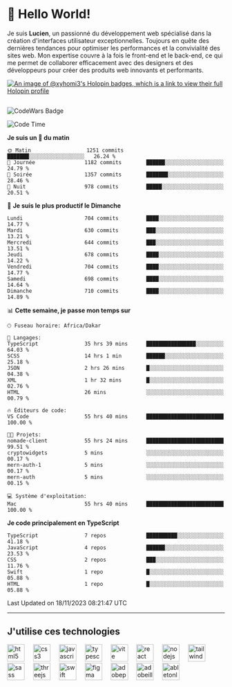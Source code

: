 # 👋 Hello World!

Je suis **Lucien**, un passionné du développement web spécialisé dans la création d'interfaces utilisateur exceptionnelles. Toujours en quête des dernières tendances pour optimiser les performances et la convivialité des sites web. Mon expertise couvre à la fois le front-end et le back-end, ce qui me permet de collaborer efficacement avec des designers et des développeurs pour créer des produits web innovants et performants.

[![An image of @xyhomi3's Holopin badges, which is a link to view their full Holopin profile](https://holopin.me/xyhomi3)](https://holopin.io/@xyhomi3)

##

![CodeWars Badge](https://www.codewars.com/users/xyhomi3/badges/small)

<!--START_SECTION:waka-->
![Code Time](http://img.shields.io/badge/Code%20Time-252%20hrs%2053%20mins-blue)

**Je suis un 🐤 du matin** 

```text
🌞 Matin                  1251 commits        ███████░░░░░░░░░░░░░░░░░░   26.24 % 
🌆 Journée                1182 commits        ██████░░░░░░░░░░░░░░░░░░░   24.79 % 
🌃 Soirée                 1357 commits        ███████░░░░░░░░░░░░░░░░░░   28.46 % 
🌙 Nuit                   978 commits         █████░░░░░░░░░░░░░░░░░░░░   20.51 % 
```
📅 **Je suis le plus productif le Dimanche** 

```text
Lundi                    704 commits         ████░░░░░░░░░░░░░░░░░░░░░   14.77 % 
Mardi                    630 commits         ███░░░░░░░░░░░░░░░░░░░░░░   13.21 % 
Mercredi                 644 commits         ███░░░░░░░░░░░░░░░░░░░░░░   13.51 % 
Jeudi                    678 commits         ████░░░░░░░░░░░░░░░░░░░░░   14.22 % 
Vendredi                 704 commits         ████░░░░░░░░░░░░░░░░░░░░░   14.77 % 
Samedi                   698 commits         ████░░░░░░░░░░░░░░░░░░░░░   14.64 % 
Dimanche                 710 commits         ████░░░░░░░░░░░░░░░░░░░░░   14.89 % 
```


📊 **Cette semaine, je passe mon temps sur** 

```text
🕑︎ Fuseau horaire: Africa/Dakar

💬 Langages: 
TypeScript               35 hrs 39 mins      ████████████████░░░░░░░░░   64.03 % 
SCSS                     14 hrs 1 min        ██████░░░░░░░░░░░░░░░░░░░   25.18 % 
JSON                     2 hrs 26 mins       █░░░░░░░░░░░░░░░░░░░░░░░░   04.38 % 
XML                      1 hr 32 mins        █░░░░░░░░░░░░░░░░░░░░░░░░   02.76 % 
HTML                     26 mins             ░░░░░░░░░░░░░░░░░░░░░░░░░   00.79 % 

🔥 Éditeurs de code: 
VS Code                  55 hrs 40 mins      █████████████████████████   100.00 % 

🐱‍💻 Projets: 
nomade-client            55 hrs 24 mins      █████████████████████████   99.51 % 
cryptowidgets            5 mins              ░░░░░░░░░░░░░░░░░░░░░░░░░   00.17 % 
mern-auth-1              5 mins              ░░░░░░░░░░░░░░░░░░░░░░░░░   00.17 % 
mern-auth                5 mins              ░░░░░░░░░░░░░░░░░░░░░░░░░   00.15 % 

💻 Système d'exploitation: 
Mac                      55 hrs 40 mins      █████████████████████████   100.00 % 
```

**Je code principalement en TypeScript** 

```text
TypeScript               7 repos             ██████████░░░░░░░░░░░░░░░   41.18 % 
JavaScript               4 repos             ██████░░░░░░░░░░░░░░░░░░░   23.53 % 
CSS                      2 repos             ███░░░░░░░░░░░░░░░░░░░░░░   11.76 % 
Swift                    1 repo              █░░░░░░░░░░░░░░░░░░░░░░░░   05.88 % 
HTML                     1 repo              █░░░░░░░░░░░░░░░░░░░░░░░░   05.88 % 
```




 Last Updated on 18/11/2023 08:21:47 UTC
<!--END_SECTION:waka-->
---

## J'utilise ces technologies

<div align="left">
  <img src="https://skillicons.dev/icons?i=html" height="40" alt="html5 logo"  />
  <img width="12" />
  <img src="https://skillicons.dev/icons?i=css" height="40" alt="css3 logo"  />
  <img width="12" />
  <img src="https://skillicons.dev/icons?i=js" height="40" alt="javascript logo"  />
  <img width="12" />
  <img src="https://skillicons.dev/icons?i=ts" height="40" alt="typescript logo"  />
  <img width="12" />
  <img src="https://skillicons.dev/icons?i=vite" height="40" alt="vite logo"  />
  <img width="12" />
  <img src="https://skillicons.dev/icons?i=react" height="40" alt="react logo"  />
  <img width="12" />
  <img src="https://cdn.jsdelivr.net/gh/devicons/devicon/icons/nodejs/nodejs-original.svg" height="40" alt="nodejs logo"  />
  <img width="12" />
  <img src="https://skillicons.dev/icons?i=tailwind" height="40" alt="tailwindcss logo"  />
  <img width="12" />
  <img src="https://skillicons.dev/icons?i=sass" height="40" alt="sass logo"  />
  <img width="12" />
  <img src="https://skillicons.dev/icons?i=threejs" height="40" alt="threejs logo"  />
  <img width="12" />
  <img src="https://skillicons.dev/icons?i=swift" height="40" alt="swift logo"  />
  <img width="12" />
  <img src="https://skillicons.dev/icons?i=figma" height="40" alt="figma logo"  />
  <img width="12" />
  <img src="https://skillicons.dev/icons?i=ps" height="40" alt="adobephotoshop logo"  />
  <img width="12" />
  <img src="https://skillicons.dev/icons?i=ai" height="40" alt="adobeillustrator logo"  />
  <img width="12" />
  <img src="https://skillicons.dev/icons?i=ableton" height="40" alt="abletonlive logo"  />
</div>



